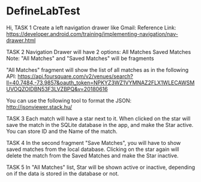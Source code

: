 # DefineLabTest

Hi,
TASK 1
Create a left navigation drawer like Gmail:
Reference Link: https://developer.android.com/training/implementing-navigation/nav-drawer.html

TASK 2
Navigation Drawer will have 2 options:
All Matches 
Saved Matches
Note: "All Matches" and "Saved Matches" will be fragments

"All Matches" fragment will show the list of all matches as in the following API:
https://api.foursquare.com/v2/venues/search?ll=40.7484,-73.9857&oauth_token=NPKYZ3WZ1VYMNAZ2FLX1WLECAWSMUVOQZOIDBN53F3LVZBPQ&v=20180616

You can use the following tool to format the JSON:
http://jsonviewer.stack.hu/

TASK 3
Each match will have a star next to it. 
When clicked on the star will save the match in the SQLite database in the app, and make the Star active. You can store ID and the Name of the match.

TASK 4
In the second fragment "Save Matches", you will have to show saved matches from the local database.
Clicking on the star again will delete the match from the Saved Matches and make the Star inactive.

TASK 5
In "All Matches" list, Star will be shown active or inactive, depending on if the data is stored in the database or not.

